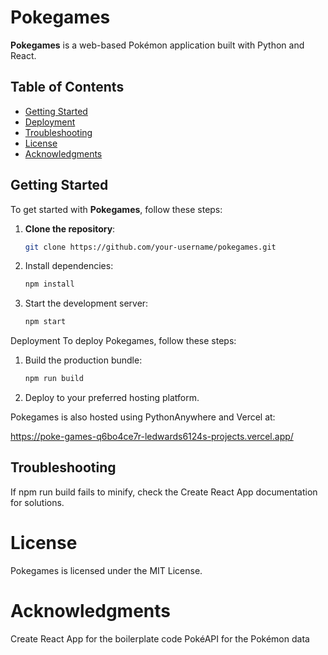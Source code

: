# Pokegames

**Pokegames** is a web-based Pokémon application built with Python and React.

## Table of Contents

- [Getting Started](#getting-started)
- [Deployment](#deployment)
- [Troubleshooting](#troubleshooting)
- [License](#license)
- [Acknowledgments](#acknowledgments)

## Getting Started

To get started with **Pokegames**, follow these steps:

1. **Clone the repository**:
   ```bash
   git clone https://github.com/your-username/pokegames.git
2. Install dependencies:
   ```bash
   npm install
   
3. Start the development server:
   ```bash
   npm start
Deployment
To deploy Pokegames, follow these steps:

1. Build the production bundle:
   ```bash
   npm run build
   
2. Deploy to your preferred hosting platform.

Pokegames is also hosted using PythonAnywhere and Vercel at:

https://poke-games-q6bo4ce7r-ledwards6124s-projects.vercel.app/

## Troubleshooting
If npm run build fails to minify, check the Create React App documentation for solutions.

# License
Pokegames is licensed under the MIT License.

# Acknowledgments
Create React App for the boilerplate code
PokéAPI for the Pokémon data
